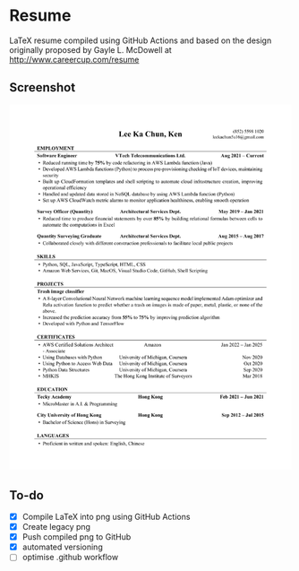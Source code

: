 # Resume
LaTeX resume compiled using GitHub Actions and based on the design originally proposed by Gayle L. McDowell at 
http://www.careercup.com/resume

## Screenshot
<img src="https://github.com/kenlee0305/resume/blob/main/Lee-Ka-Chun_Resume.png" width="600px"/>

## To-do
- [X] Compile LaTeX into png using GitHub Actions
- [X] Create legacy png
- [X] Push compiled png to GitHub
- [X] automated versioning
- [ ] optimise .github workflow
